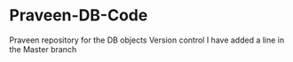 # Praveen-DB-Code
Praveen repository for the DB objects Version control
I have added a line in the Master branch
